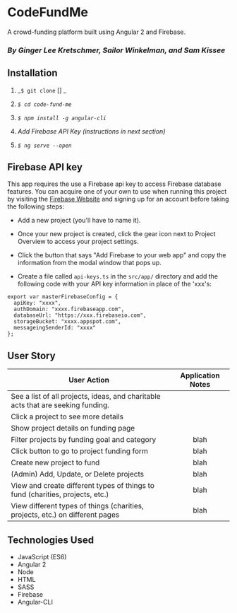 # CodeFundMe

A crowd-funding platform built using Angular 2 and Firebase.

### _By Ginger Lee Kretschmer, Sailor Winkelman, and Sam Kissee_


## Installation

1. _`$ git clone` [] _

2. _`$ cd code-fund-me`_

3.  _`$ npm install -g angular-cli`_

4. _Add Firebase API Key (instructions in next section)_

5. _`$ ng serve --open`_

## Firebase API key

This app requires the use a Firebase api key to access Firebase database features. You can acquire one of your own to use when running this project by visiting the [Firebase Website](https://firebase.google.com) and signing up for an account before taking the following steps:

* Add a new project (you'll have to name it).

* Once your new project is created, click the gear icon next to Project Overview to access your project settings.

* Click the button that says "Add Firebase to your web app" and copy the information from the modal window that pops up.

* Create a file called `api-keys.ts` in the `src/app/` directory and add the following code with your API key information in place of the 'xxx's:
```
export var masterFirebaseConfig = {
  apiKey: "xxxx",
  authDomain: "xxxx.firebaseapp.com",
  databaseUrl: "https://xxx.firebaseio.com",
  storageBucket: "xxxx.appspot.com",
  messageingSenderId: "xxxx"
};
```

## User Story

| User Action |      Application Notes      |  
|----------|:-------------:|
| See a list of all projects, ideas, and charitable acts that are seeking funding. |   |
| Click a project to see more details|  |
| Show project details on funding page | |
| Filter projects by funding goal and category| blah|
| Click button to go to project funding form| blah|
| Create new project to fund | blah|
| (Admin) Add, Update, or Delete projects | blah|
| View and create different types of things to fund (charities, projects, etc.) | blah|
| View different types of things (charities, projects, etc.) on different pages | blah|

## Technologies Used
* JavaScript (ES6)
* Angular 2
* Node
* HTML
* SASS
* Firebase
* Angular-CLI
